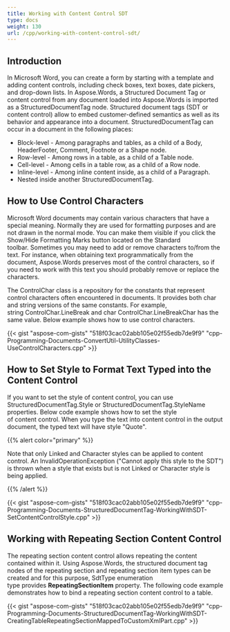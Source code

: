 ```yaml
---
title: Working with Content Control SDT
type: docs
weight: 130
url: /cpp/working-with-content-control-sdt/
---
```


## Introduction

In Microsoft Word, you can create a form by starting with a template and adding content controls, including check boxes, text boxes, date pickers, and drop-down lists. In Aspose.Words, a Structured Document Tag or content control from any document loaded into Aspose.Words is imported as a StructuredDocumentTag node. Structured document tags (SDT or content control) allow to embed customer-defined semantics as well as its behavior and appearance into a document. StructuredDocumentTag can occur in a document in the following places:

- Block-level - Among paragraphs and tables, as a child of a Body, HeaderFooter, Comment, Footnote or a Shape node.
- Row-level - Among rows in a table, as a child of a Table node.
- Cell-level - Among cells in a table row, as a child of a Row node.
- Inline-level - Among inline content inside, as a child of a Paragraph.
- Nested inside another StructuredDocumentTag.

## How to Use Control Characters

Microsoft Word documents may contain various characters that have a special meaning. Normally they are used for formatting purposes and are not drawn in the normal mode. You can make them visible if you click the Show/Hide Formatting Marks button located on the Standard toolbar. Sometimes you may need to add or remove characters to/from the text. For instance, when obtaining text programmatically from the document, Aspose.Words preserves most of the control characters, so if you need to work with this text you should probably remove or replace the characters.

The ControlChar class is a repository for the constants that represent control characters often encountered in documents. It provides both char and string versions of the same constants. For example, string ControlChar.LineBreak and char ControlChar.LineBreakChar has the same value. Below example shows how to use control characters.

{{< gist "aspose-com-gists" "518f03cac02abb105e02f55edb7de9f9" "cpp-Programming-Documents-ConvertUtil-UtilityClasses-UseControlCharacters.cpp" >}}

## How to Set Style to Format Text Typed into the Content Control

If you want to set the style of content control, you can use StructuredDocumentTag.Style or StructuredDocumentTag.StyleName properties. Below code example shows how to set the style of content control. When you type the text into content control in the output document, the typed text will have style "Quote".

{{% alert color="primary" %}} 

Note that only Linked and Character styles can be applied to content control. An InvalidOperationException ("Cannot apply this style to the SDT") is thrown when a style that exists but is not Linked or Character style is being applied.

{{% /alert %}} 

{{< gist "aspose-com-gists" "518f03cac02abb105e02f55edb7de9f9" "cpp-Programming-Documents-StructuredDocumentTag-WorkingWithSDT-SetContentControlStyle.cpp" >}}

## Working with Repeating Section Content Control

The repeating section content control allows repeating the content contained within it. Using Aspose.Words, the structured document tag nodes of the repeating section and repeating section item types can be created and for this purpose, SdtType enumeration type provides **RepeatingSectionItem** property. The following code example demonstrates how to bind a repeating section content control to a table.

{{< gist "aspose-com-gists" "518f03cac02abb105e02f55edb7de9f9" "cpp-Programming-Documents-StructuredDocumentTag-WorkingWithSDT-CreatingTableRepeatingSectionMappedToCustomXmlPart.cpp" >}}
